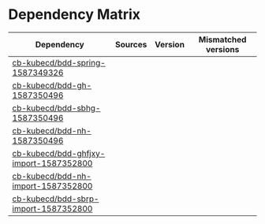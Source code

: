 # Dependency Matrix

Dependency | Sources | Version | Mismatched versions
---------- | ------- | ------- | -------------------
[cb-kubecd/bdd-spring-1587349326](https://github.com/cb-kubecd/bdd-spring-1587349326.git) |  | []() | 
[cb-kubecd/bdd-gh-1587350496](https://github.com/cb-kubecd/bdd-gh-1587350496.git) |  | []() | 
[cb-kubecd/bdd-sbhg-1587350496](https://github.com/cb-kubecd/bdd-sbhg-1587350496.git) |  | []() | 
[cb-kubecd/bdd-nh-1587350496](https://github.com/cb-kubecd/bdd-nh-1587350496.git) |  | []() | 
[cb-kubecd/bdd-ghfjxy-import-1587352800](https://github.com/cb-kubecd/bdd-ghfjxy-import-1587352800.git) |  | []() | 
[cb-kubecd/bdd-nh-import-1587352800](https://github.com/cb-kubecd/bdd-nh-import-1587352800.git) |  | []() | 
[cb-kubecd/bdd-sbrp-import-1587352800](https://github.com/cb-kubecd/bdd-sbrp-import-1587352800.git) |  | []() | 
